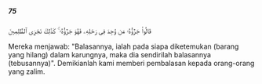 ##### 75

<span class="ayah">قَالُوا۟ جَزَٰٓؤُهُۥ مَن وُجِدَ فِى رَحْلِهِۦ فَهُوَ جَزَٰٓؤُهُۥ ۚ كَذَٰلِكَ نَجْزِى ٱلظَّٰلِمِينَ</span>

<span class="ayah_translation">Mereka menjawab: "Balasannya, ialah pada siapa diketemukan (barang yang hilang) dalam karungnya, maka dia sendirilah balasannya (tebusannya)". Demikianlah kami memberi pembalasan kepada orang-orang yang zalim.</span>
